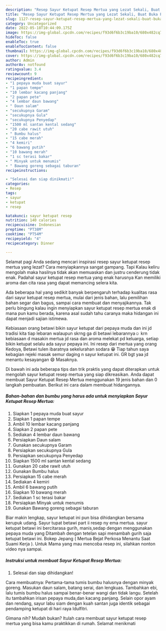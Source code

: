```yaml
---
description: "Resep Sayur Ketupat Resep Mertua yang Lezat Sekali, Buat Buka Puasa}"
title: "Resep Sayur Ketupat Resep Mertua yang Lezat Sekali, Buat Buka Puasa}"
slug: 1127-resep-sayur-ketupat-resep-mertua-yang-lezat-sekali-buat-buka-puasa
category: Uncategorized
date: 2022-05-18T10:44:09.175Z
image: https://img-global.cpcdn.com/recipes/f93d6f6b3c19ba10/680x482cq70/sayur-ketupat-resep-mertua-foto-resep-utama.jpg
hideToc: false
enableToc: true
enableTocContent: false
thumbnail: https://img-global.cpcdn.com/recipes/f93d6f6b3c19ba10/680x482cq70/sayur-ketupat-resep-mertua-foto-resep-utama.jpg
cover: https://img-global.cpcdn.com/recipes/f93d6f6b3c19ba10/680x482cq70/sayur-ketupat-resep-mertua-foto-resep-utama.jpg
author: Admin
authorAv: notfound
ratingvalue: 3.4
reviewcount: 9
recipeingredient:
- "1 pepaya muda buat sayur"
- "1 papan tempe"
- "10 lembar kacang panjang"
- "2 papan pete"
- "4 lembar daun bawang"
- " Daun salam"
- "secukupnya Garam"
- "secukupnya Gula"
- "secukupnya Penyedap"
- "1500 ml santan kental sedang"
- "20 cabe rawit utuh"
- " Bumbu halus"
- "15 cabe merah"
- "4 kemiri"
- "6 bawang putih"
- "10 bawang merah"
- "1 sc terasi bakar"
- " Minyak untuk menumis"
- " Bawang goreng sebagai taburan"
recipeinstructions:

- "Selesai dan siap dinikmati!"
categories:
- Resep
tags:
- sayur
- ketupat
- resep

katakunci: sayur ketupat resep 
nutrition: 140 calories
recipecuisine: Indonesian
preptime: "PT38M"
cooktime: "PT54M"
recipeyield: "4"
recipecategory: Dinner

---
```



Selamat pagi Anda sedang mencari inspirasi resep sayur ketupat resep mertua yang lezat? Cara menyiapkannya sangat gampang. Tapi Kalau keliru mengolah maka hasilnya tidak akan memuaskan dan justru cenderung tidak enak. Padahal sayur ketupat resep mertua yang enak harusnya Kan memiliki aroma dan cita rasa yang dapat memancing selera kita.


Ada beberapa hal yang sedikit banyak berpengaruh terhadap kualitas rasa dari sayur ketupat resep mertua, mulai dari jenis bahan, lalu pemilihan bahan segar dan bagus, sampai cara membuat dan menyajikannya. Tak perlu bingung kalau ingin menyiapkan sayur ketupat resep mertua enak di mana pun kamu berada, karena asal sudah tahu caranya maka hidangan ini dapat menjadi sajian istimewa.

Kebiasaan orang betawi bikin sayur ketupat dari pepaya muda dan ini jd tradisi kita tiap lebaran walaupun skrng ga di betawi lebarannya☺ krn kebiasaan d masakin mertua jd rasa dan aroma melekat pd keluarga, setiap bikin ketupat selalu ada sayur pepaya ini. Ini resep dari mertua yang orang Kedoya, Betawi tulen ibaratnya sekelurahan sodara 😁 Tiap tahun saya kebagian rejeki masak semur daging n sayur ketupat ini. GR bgt yaa jd menantu kesayangan 😄 Masaknya.


Di bawah ini ada beberapa tips dan trik praktis yang dapat diterapkan untuk mengolah sayur ketupat resep mertua yang siap dikreasikan. Anda dapat membuat Sayur Ketupat Resep Mertua menggunakan 19 jenis bahan dan 0 langkah pembuatan. Berikut ini cara dalam membuat hidangannya.

<!--inarticleads1-->

##### Bahan-bahan dan bumbu yang harus ada untuk menyiapkan Sayur Ketupat Resep Mertua:

1. Siapkan 1 pepaya muda buat sayur
1. Siapkan 1 papan tempe
1. Ambil 10 lembar kacang panjang
1. Siapkan 2 papan pete
1. Sediakan 4 lembar daun bawang
1. Persiapkan  Daun salam
1. Gunakan secukupnya Garam
1. Persiapkan secukupnya Gula
1. Persiapkan secukupnya Penyedap
1. Siapkan 1500 ml santan kental sedang
1. Gunakan 20 cabe rawit utuh
1. Gunakan  Bumbu halus
1. Persiapkan 15 cabe merah
1. Sediakan 4 kemiri
1. Ambil 6 bawang putih
1. Siapkan 10 bawang merah
1. Sediakan 1 sc terasi bakar
1. Persiapkan  Minyak untuk menumis
1. Gunakan  Bawang goreng sebagai taburan


Biar makin lengkap, sayur ketupat ini pun bisa dihidangkan bersama kerupuk udang. Sayur tupat betawi part ii resep ny ema mertua. sayur ketupat betawi ini bercitarasa gurih, manis,sedap dengan menggunakan pepaya muda yang Ditambah dengan tetelan sapi menambah gurih saja ketupat betawi ini. Bokep Jepang ( Mertua Bejat Perkosa Menantu Saat Suami Kerja ). Untuk Mama yang mau mencoba resep ini, silahkan nonton video nya sampai. 

<!--inarticleads2-->

##### Instruksi untuk membuat Sayur Ketupat Resep Mertua:


1. Selesai dan siap dihidangkan!

Cara membuatnya: Pertama-tama tumis bumbu halusnya dengan minyak goreng. Masukan daun salam, batang serai, dan lengkuas. Tambahkan ebi, lalu tumis bumbu halus sampai benar-benar wangi dan tidak langu. Setelah itu tambahkan irisan pepaya muda,dan kacang panjang. Selain opor ayam dan rendang, sayur labu siam dengan kuah santan juga identik sebagai pendamping ketupat di hari raya Idulfitri. 

Gimana nih? Mudah bukan? Itulah cara membuat sayur ketupat resep mertua yang bisa kamu praktikkan di rumah. Selamat menikmati
